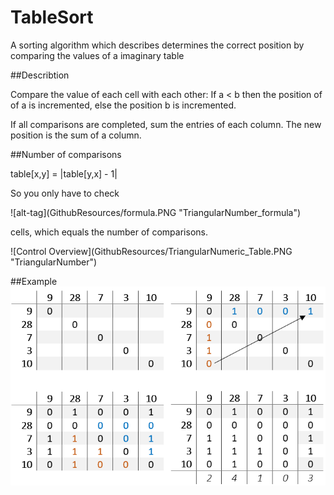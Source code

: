 # TableSort
A sorting algorithm which describes determines the correct position by comparing the values of a imaginary table

##Describtion
<p>Compare the value of each cell with each other:
If a < b then the position of of a is incremented, else the position b is incremented.</p>
<p>If all comparisons are completed, sum the entries of each column.
The new position is the sum of a column.</p>

##Number of comparisons
<p>table[x,y] = |table[y,x] - 1|</p>
<p>So you only have to check</p>
![alt-tag](GithubResources/formula.PNG "TriangularNumber_formula")
<p>cells, which equals the number of comparisons.</p>
![Control Overview](GithubResources/TriangularNumeric_Table.PNG "TriangularNumber")

##Example
![Control Overview](GithubResources/SampleSort.PNG "Example")</br>
